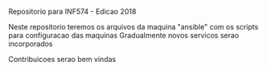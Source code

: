 Repositorio para INF574 - Edicao 2018

Neste repositorio teremos os arquivos da maquina "ansible" com os scripts para configuracao das maquinas
Gradualmente novos servicos serao incorporados

Contribuicoes serao bem vindas

